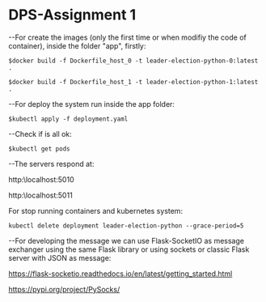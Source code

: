 # DPS-Assignment 1

--For create the images (only the first time or when modifiy the code of container), inside the folder "app", firstly:

`$docker build -f Dockerfile_host_0 -t leader-election-python-0:latest .`

`$docker build -f Dockerfile_host_1 -t leader-election-python-1:latest .`

--For deploy the system run inside the app folder:

`$kubectl apply -f deployment.yaml`

--Check if is all ok:

`$kubectl get pods`

--The servers respond at:

http:\\localhost:5010

http:\\localhost:5011

For stop running containers and kubernetes system:

`kubectl delete deployment leader-election-python --grace-period=5`

--For developing the message we can use Flask-SocketIO as message exchanger using the same Flask library or using sockets or classic Flask server with JSON as message: 

https://flask-socketio.readthedocs.io/en/latest/getting_started.html

https://pypi.org/project/PySocks/


